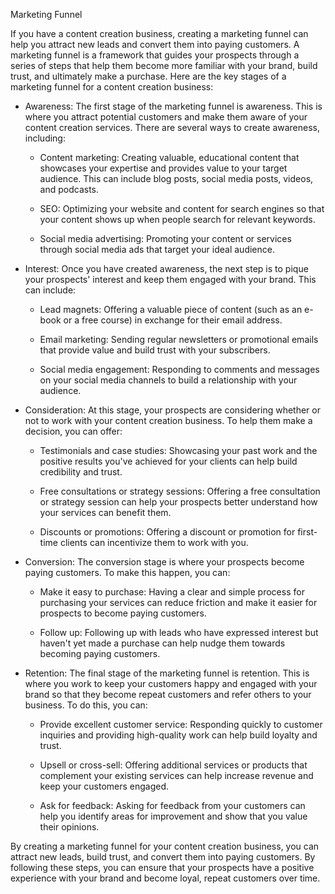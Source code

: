 Marketing Funnel

If you have a content creation business, creating a marketing funnel can help you attract new leads
and convert them into paying customers. A marketing funnel is a framework that guides your
prospects through a series of steps that help them become more familiar with your brand, build
trust, and ultimately make a purchase. Here are the key stages of a marketing funnel for a content
creation business:

* Awareness: The first stage of the marketing funnel is awareness. This is where you attract
  potential customers and make them aware of your content creation services. There are several ways
  to create awareness, including:

    - Content marketing: Creating valuable, educational content that showcases your expertise and
      provides value to your target audience. This can include blog posts, social media posts,
      videos, and podcasts.

    - SEO: Optimizing your website and content for search engines so that your content shows up when
      people search for relevant keywords.

    - Social media advertising: Promoting your content or services through social media ads that
      target your ideal audience.

* Interest: Once you have created awareness, the next step is to pique your prospects' interest and
  keep them engaged with your brand. This can include:

    - Lead magnets: Offering a valuable piece of content (such as an e-book or a free course) in
      exchange for their email address.

    - Email marketing: Sending regular newsletters or promotional emails that provide value and
      build trust with your subscribers.

    - Social media engagement: Responding to comments and messages on your social media channels to
      build a relationship with your audience.

* Consideration: At this stage, your prospects are considering whether or not to work with your
  content creation business. To help them make a decision, you can offer:

    - Testimonials and case studies: Showcasing your past work and the positive results you've
      achieved for your clients can help build credibility and trust.

    - Free consultations or strategy sessions: Offering a free consultation or strategy session can
      help your prospects better understand how your services can benefit them.

    - Discounts or promotions: Offering a discount or promotion for first-time clients can
      incentivize them to work with you.

* Conversion: The conversion stage is where your prospects become paying customers. To make this
  happen, you can:

    - Make it easy to purchase: Having a clear and simple process for purchasing your services can
      reduce friction and make it easier for prospects to become paying customers.

    - Follow up: Following up with leads who have expressed interest but haven't yet made a purchase
      can help nudge them towards becoming paying customers.

* Retention: The final stage of the marketing funnel is retention. This is where you work to keep
  your customers happy and engaged with your brand so that they become repeat customers and refer
  others to your business. To do this, you can:

    - Provide excellent customer service: Responding quickly to customer inquiries and providing
      high-quality work can help build loyalty and trust.

    - Upsell or cross-sell: Offering additional services or products that complement your existing
      services can help increase revenue and keep your customers engaged.

    - Ask for feedback: Asking for feedback from your customers can help you identify areas for
      improvement and show that you value their opinions.

By creating a marketing funnel for your content creation business, you can attract new leads, build
trust, and convert them into paying customers. By following these steps, you can ensure that your
prospects have a positive experience with your brand and become loyal, repeat customers over time.